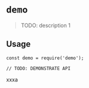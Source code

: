 # `demo`

> TODO: description 1

## Usage

```
const demo = require('demo');

// TODO: DEMONSTRATE API
```

xxxa
